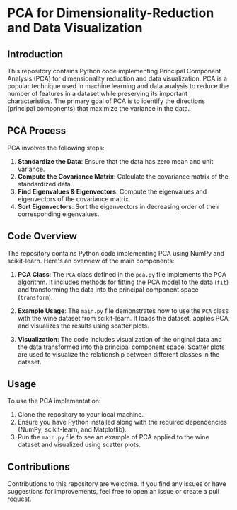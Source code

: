 # PCA for Dimensionality-Reduction and Data Visualization
 
## Introduction
This repository contains Python code implementing Principal Component Analysis (PCA) for dimensionality reduction and data visualization. PCA is a popular technique used in machine learning and data analysis to reduce the number of features in a dataset while preserving its important characteristics. The primary goal of PCA is to identify the directions (principal components) that maximize the variance in the data.

## PCA Process
PCA involves the following steps:
1. **Standardize the Data**: Ensure that the data has zero mean and unit variance.
2. **Compute the Covariance Matrix**: Calculate the covariance matrix of the standardized data.
3. **Find Eigenvalues & Eigenvectors**: Compute the eigenvalues and eigenvectors of the covariance matrix.
4. **Sort Eigenvectors**: Sort the eigenvectors in decreasing order of their corresponding eigenvalues.

## Code Overview
The repository contains Python code implementing PCA using NumPy and scikit-learn. Here's an overview of the main components:

1. **PCA Class**: The `PCA` class defined in the `pca.py` file implements the PCA algorithm. It includes methods for fitting the PCA model to the data (`fit`) and transforming the data into the principal component space (`transform`).

2. **Example Usage**: The `main.py` file demonstrates how to use the `PCA` class with the wine dataset from scikit-learn. It loads the dataset, applies PCA, and visualizes the results using scatter plots.

3. **Visualization**: The code includes visualization of the original data and the data transformed into the principal component space. Scatter plots are used to visualize the relationship between different classes in the dataset.

## Usage
To use the PCA implementation:

1. Clone the repository to your local machine.
2. Ensure you have Python installed along with the required dependencies (NumPy, scikit-learn, and Matplotlib).
3. Run the `main.py` file to see an example of PCA applied to the wine dataset and visualized using scatter plots.

## Contributions
Contributions to this repository are welcome. If you find any issues or have suggestions for improvements, feel free to open an issue or create a pull request.
